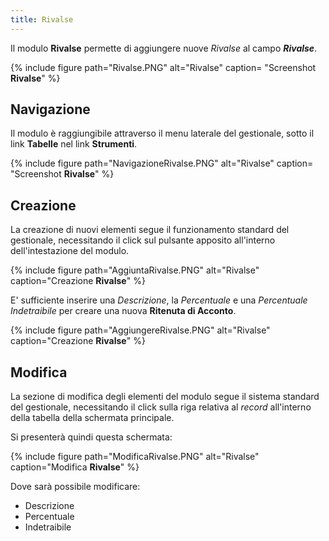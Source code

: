 ```yaml
---
title: Rivalse
---
```


Il modulo **Rivalse** permette di aggiungere nuove *Rivalse* al campo ***Rivalse***.

{% include figure path="Rivalse.PNG" alt="Rivalse" caption= "Screenshot **Rivalse**" %}

## Navigazione

Il modulo è raggiungibile attraverso il menu laterale del gestionale, sotto il link **Tabelle** nel link **Strumenti**.

{% include figure path="NavigazioneRivalse.PNG" alt="Rivalse" caption= "Screenshot **Rivalse**" %}

## Creazione
La creazione di nuovi elementi segue il funzionamento standard del gestionale, necessitando il click sul pulsante apposito all'interno dell'intestazione del modulo.

{% include figure path="AggiuntaRivalse.PNG" alt="Rivalse" caption="Creazione **Rivalse**" %}

E' sufficiente inserire una *Descrizione*, la *Percentuale* e una *Percentuale Indetraibile* per creare una nuova **Ritenuta di Acconto**.

{% include figure path="AggiungereRivalse.PNG" alt="Rivalse" caption="Creazione **Rivalse**" %}

## Modifica

La sezione di modifica degli elementi del modulo segue il sistema standard del gestionale, necessitando il click sulla riga relativa al *record* all'interno della tabella della schermata principale.

Si presenterà quindi questa schermata:

{% include figure path="ModificaRivalse.PNG" alt="Rivalse" caption="Modifica **Rivalse**" %}

Dove sarà possibile modificare:
- Descrizione
- Percentuale
- Indetraibile